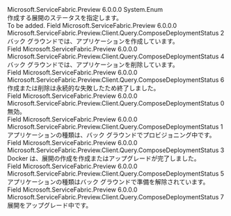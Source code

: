 <Type Name="ComposeDeploymentStatus" FullName="Microsoft.ServiceFabric.Preview.Client.Query.ComposeDeploymentStatus">
  <TypeSignature Language="C#" Value="public enum ComposeDeploymentStatus" />
  <TypeSignature Language="ILAsm" Value=".class public auto ansi sealed ComposeDeploymentStatus extends System.Enum" />
  <TypeSignature Language="DocId" Value="T:Microsoft.ServiceFabric.Preview.Client.Query.ComposeDeploymentStatus" />
  <TypeSignature Language="VB.NET" Value="Public Enum ComposeDeploymentStatus" />
  <TypeSignature Language="F#" Value="type ComposeDeploymentStatus = " />
  <AssemblyInfo>
    <AssemblyName>Microsoft.ServiceFabric.Preview</AssemblyName>
    <AssemblyVersion>6.0.0.0</AssemblyVersion>
  </AssemblyInfo>
  <Base>
    <BaseTypeName>System.Enum</BaseTypeName>
  </Base>
  <Docs>
    <summary>
            作成する展開のステータスを指定します。
            </summary>
    <remarks>To be added.</remarks>
  </Docs>
  <Members>
    <Member MemberName="Creating">
      <MemberSignature Language="C#" Value="Creating" />
      <MemberSignature Language="ILAsm" Value=".field public static literal valuetype Microsoft.ServiceFabric.Preview.Client.Query.ComposeDeploymentStatus Creating = int32(2)" />
      <MemberSignature Language="DocId" Value="F:Microsoft.ServiceFabric.Preview.Client.Query.ComposeDeploymentStatus.Creating" />
      <MemberSignature Language="VB.NET" Value="Creating" />
      <MemberSignature Language="F#" Value="Creating = 2" Usage="Microsoft.ServiceFabric.Preview.Client.Query.ComposeDeploymentStatus.Creating" />
      <MemberType>Field</MemberType>
      <AssemblyInfo>
        <AssemblyName>Microsoft.ServiceFabric.Preview</AssemblyName>
        <AssemblyVersion>6.0.0.0</AssemblyVersion>
      </AssemblyInfo>
      <ReturnValue>
        <ReturnType>Microsoft.ServiceFabric.Preview.Client.Query.ComposeDeploymentStatus</ReturnType>
      </ReturnValue>
      <MemberValue>2</MemberValue>
      <Docs>
        <summary>
            バック グラウンドでは、アプリケーションを作成しています。
            </summary>
      </Docs>
    </Member>
    <Member MemberName="Deleting">
      <MemberSignature Language="C#" Value="Deleting" />
      <MemberSignature Language="ILAsm" Value=".field public static literal valuetype Microsoft.ServiceFabric.Preview.Client.Query.ComposeDeploymentStatus Deleting = int32(4)" />
      <MemberSignature Language="DocId" Value="F:Microsoft.ServiceFabric.Preview.Client.Query.ComposeDeploymentStatus.Deleting" />
      <MemberSignature Language="VB.NET" Value="Deleting" />
      <MemberSignature Language="F#" Value="Deleting = 4" Usage="Microsoft.ServiceFabric.Preview.Client.Query.ComposeDeploymentStatus.Deleting" />
      <MemberType>Field</MemberType>
      <AssemblyInfo>
        <AssemblyName>Microsoft.ServiceFabric.Preview</AssemblyName>
        <AssemblyVersion>6.0.0.0</AssemblyVersion>
      </AssemblyInfo>
      <ReturnValue>
        <ReturnType>Microsoft.ServiceFabric.Preview.Client.Query.ComposeDeploymentStatus</ReturnType>
      </ReturnValue>
      <MemberValue>4</MemberValue>
      <Docs>
        <summary>
            バック グラウンドでは、アプリケーションを削除しています。
            </summary>
      </Docs>
    </Member>
    <Member MemberName="Failed">
      <MemberSignature Language="C#" Value="Failed" />
      <MemberSignature Language="ILAsm" Value=".field public static literal valuetype Microsoft.ServiceFabric.Preview.Client.Query.ComposeDeploymentStatus Failed = int32(6)" />
      <MemberSignature Language="DocId" Value="F:Microsoft.ServiceFabric.Preview.Client.Query.ComposeDeploymentStatus.Failed" />
      <MemberSignature Language="VB.NET" Value="Failed" />
      <MemberSignature Language="F#" Value="Failed = 6" Usage="Microsoft.ServiceFabric.Preview.Client.Query.ComposeDeploymentStatus.Failed" />
      <MemberType>Field</MemberType>
      <AssemblyInfo>
        <AssemblyName>Microsoft.ServiceFabric.Preview</AssemblyName>
        <AssemblyVersion>6.0.0.0</AssemblyVersion>
      </AssemblyInfo>
      <ReturnValue>
        <ReturnType>Microsoft.ServiceFabric.Preview.Client.Query.ComposeDeploymentStatus</ReturnType>
      </ReturnValue>
      <MemberValue>6</MemberValue>
      <Docs>
        <summary>
            作成または削除は永続的な失敗したため終了しました。
            </summary>
      </Docs>
    </Member>
    <Member MemberName="Invalid">
      <MemberSignature Language="C#" Value="Invalid" />
      <MemberSignature Language="ILAsm" Value=".field public static literal valuetype Microsoft.ServiceFabric.Preview.Client.Query.ComposeDeploymentStatus Invalid = int32(0)" />
      <MemberSignature Language="DocId" Value="F:Microsoft.ServiceFabric.Preview.Client.Query.ComposeDeploymentStatus.Invalid" />
      <MemberSignature Language="VB.NET" Value="Invalid" />
      <MemberSignature Language="F#" Value="Invalid = 0" Usage="Microsoft.ServiceFabric.Preview.Client.Query.ComposeDeploymentStatus.Invalid" />
      <MemberType>Field</MemberType>
      <AssemblyInfo>
        <AssemblyName>Microsoft.ServiceFabric.Preview</AssemblyName>
        <AssemblyVersion>6.0.0.0</AssemblyVersion>
      </AssemblyInfo>
      <ReturnValue>
        <ReturnType>Microsoft.ServiceFabric.Preview.Client.Query.ComposeDeploymentStatus</ReturnType>
      </ReturnValue>
      <MemberValue>0</MemberValue>
      <Docs>
        <summary>
            無効。
            </summary>
      </Docs>
    </Member>
    <Member MemberName="Provisioning">
      <MemberSignature Language="C#" Value="Provisioning" />
      <MemberSignature Language="ILAsm" Value=".field public static literal valuetype Microsoft.ServiceFabric.Preview.Client.Query.ComposeDeploymentStatus Provisioning = int32(1)" />
      <MemberSignature Language="DocId" Value="F:Microsoft.ServiceFabric.Preview.Client.Query.ComposeDeploymentStatus.Provisioning" />
      <MemberSignature Language="VB.NET" Value="Provisioning" />
      <MemberSignature Language="F#" Value="Provisioning = 1" Usage="Microsoft.ServiceFabric.Preview.Client.Query.ComposeDeploymentStatus.Provisioning" />
      <MemberType>Field</MemberType>
      <AssemblyInfo>
        <AssemblyName>Microsoft.ServiceFabric.Preview</AssemblyName>
        <AssemblyVersion>6.0.0.0</AssemblyVersion>
      </AssemblyInfo>
      <ReturnValue>
        <ReturnType>Microsoft.ServiceFabric.Preview.Client.Query.ComposeDeploymentStatus</ReturnType>
      </ReturnValue>
      <MemberValue>1</MemberValue>
      <Docs>
        <summary>
            アプリケーションの種類は、バック グラウンドでプロビジョニング中です。
            </summary>
      </Docs>
    </Member>
    <Member MemberName="Ready">
      <MemberSignature Language="C#" Value="Ready" />
      <MemberSignature Language="ILAsm" Value=".field public static literal valuetype Microsoft.ServiceFabric.Preview.Client.Query.ComposeDeploymentStatus Ready = int32(3)" />
      <MemberSignature Language="DocId" Value="F:Microsoft.ServiceFabric.Preview.Client.Query.ComposeDeploymentStatus.Ready" />
      <MemberSignature Language="VB.NET" Value="Ready" />
      <MemberSignature Language="F#" Value="Ready = 3" Usage="Microsoft.ServiceFabric.Preview.Client.Query.ComposeDeploymentStatus.Ready" />
      <MemberType>Field</MemberType>
      <AssemblyInfo>
        <AssemblyName>Microsoft.ServiceFabric.Preview</AssemblyName>
        <AssemblyVersion>6.0.0.0</AssemblyVersion>
      </AssemblyInfo>
      <ReturnValue>
        <ReturnType>Microsoft.ServiceFabric.Preview.Client.Query.ComposeDeploymentStatus</ReturnType>
      </ReturnValue>
      <MemberValue>3</MemberValue>
      <Docs>
        <summary>
            Docker は、展開の作成を作成またはアップグレードが完了しました。
            </summary>
      </Docs>
    </Member>
    <Member MemberName="Unprovisioning">
      <MemberSignature Language="C#" Value="Unprovisioning" />
      <MemberSignature Language="ILAsm" Value=".field public static literal valuetype Microsoft.ServiceFabric.Preview.Client.Query.ComposeDeploymentStatus Unprovisioning = int32(5)" />
      <MemberSignature Language="DocId" Value="F:Microsoft.ServiceFabric.Preview.Client.Query.ComposeDeploymentStatus.Unprovisioning" />
      <MemberSignature Language="VB.NET" Value="Unprovisioning" />
      <MemberSignature Language="F#" Value="Unprovisioning = 5" Usage="Microsoft.ServiceFabric.Preview.Client.Query.ComposeDeploymentStatus.Unprovisioning" />
      <MemberType>Field</MemberType>
      <AssemblyInfo>
        <AssemblyName>Microsoft.ServiceFabric.Preview</AssemblyName>
        <AssemblyVersion>6.0.0.0</AssemblyVersion>
      </AssemblyInfo>
      <ReturnValue>
        <ReturnType>Microsoft.ServiceFabric.Preview.Client.Query.ComposeDeploymentStatus</ReturnType>
      </ReturnValue>
      <MemberValue>5</MemberValue>
      <Docs>
        <summary>
            アプリケーションの種類はバック グラウンドで準備を解除されています。
            </summary>
      </Docs>
    </Member>
    <Member MemberName="Upgrading">
      <MemberSignature Language="C#" Value="Upgrading" />
      <MemberSignature Language="ILAsm" Value=".field public static literal valuetype Microsoft.ServiceFabric.Preview.Client.Query.ComposeDeploymentStatus Upgrading = int32(7)" />
      <MemberSignature Language="DocId" Value="F:Microsoft.ServiceFabric.Preview.Client.Query.ComposeDeploymentStatus.Upgrading" />
      <MemberSignature Language="VB.NET" Value="Upgrading" />
      <MemberSignature Language="F#" Value="Upgrading = 7" Usage="Microsoft.ServiceFabric.Preview.Client.Query.ComposeDeploymentStatus.Upgrading" />
      <MemberType>Field</MemberType>
      <AssemblyInfo>
        <AssemblyName>Microsoft.ServiceFabric.Preview</AssemblyName>
        <AssemblyVersion>6.0.0.0</AssemblyVersion>
      </AssemblyInfo>
      <ReturnValue>
        <ReturnType>Microsoft.ServiceFabric.Preview.Client.Query.ComposeDeploymentStatus</ReturnType>
      </ReturnValue>
      <MemberValue>7</MemberValue>
      <Docs>
        <summary>
            展開をアップグレード中です。
            </summary>
      </Docs>
    </Member>
  </Members>
</Type>